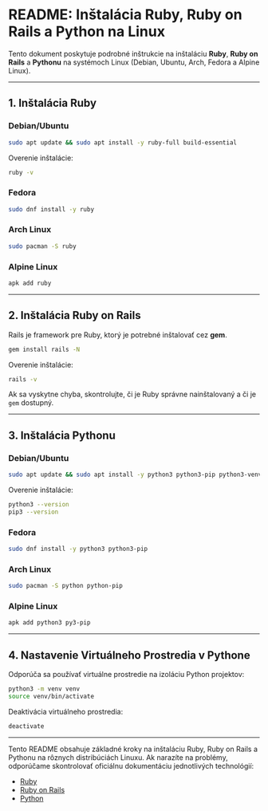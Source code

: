 # README: Inštalácia Ruby, Ruby on Rails a Python na Linux

Tento dokument poskytuje podrobné inštrukcie na inštaláciu **Ruby**, **Ruby on Rails** a **Pythonu** na systémoch Linux (Debian, Ubuntu, Arch, Fedora a Alpine Linux).

---

## 1. Inštalácia Ruby

### **Debian/Ubuntu**
```sh
sudo apt update && sudo apt install -y ruby-full build-essential
```

Overenie inštalácie:
```sh
ruby -v
```

### **Fedora**
```sh
sudo dnf install -y ruby
```

### **Arch Linux**
```sh
sudo pacman -S ruby
```

### **Alpine Linux**
```sh
apk add ruby
```

---

## 2. Inštalácia Ruby on Rails

Rails je framework pre Ruby, ktorý je potrebné inštalovať cez **gem**.

```sh
gem install rails -N
```

Overenie inštalácie:
```sh
rails -v
```

Ak sa vyskytne chyba, skontrolujte, či je Ruby správne nainštalovaný a či je `gem` dostupný.

---

## 3. Inštalácia Pythonu

### **Debian/Ubuntu**
```sh
sudo apt update && sudo apt install -y python3 python3-pip python3-venv
```

Overenie inštalácie:
```sh
python3 --version
pip3 --version
```

### **Fedora**
```sh
sudo dnf install -y python3 python3-pip
```

### **Arch Linux**
```sh
sudo pacman -S python python-pip
```

### **Alpine Linux**
```sh
apk add python3 py3-pip
```

---

## 4. Nastavenie Virtuálneho Prostredia v Pythone

Odporúča sa používať virtuálne prostredie na izoláciu Python projektov:

```sh
python3 -m venv venv
source venv/bin/activate
```

Deaktivácia virtuálneho prostredia:
```sh
deactivate
```

---

Tento README obsahuje základné kroky na inštaláciu Ruby, Ruby on Rails a Pythonu na rôznych distribúciách Linuxu. Ak narazíte na problémy, odporúčame skontrolovať oficiálnu dokumentáciu jednotlivých technológií:

- [Ruby](https://www.ruby-lang.org/)
- [Ruby on Rails](https://rubyonrails.org/)
- [Python](https://www.python.org/)

